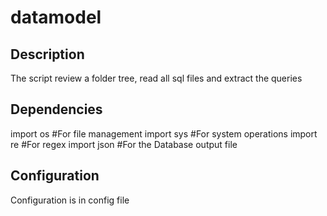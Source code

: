 # datamodel

## Description
The script review a folder tree, read all sql files and extract the queries

## Dependencies
import os	#For file management
import sys 	#For system operations
import re	#For regex
import json #For the Database output file

## Configuration
Configuration is in config file